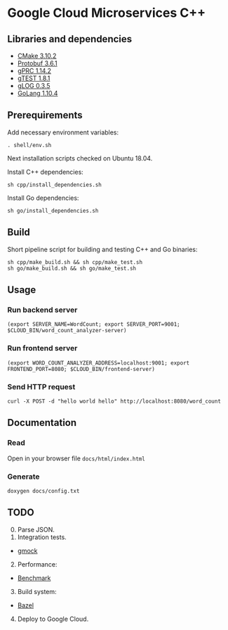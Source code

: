 # Google Cloud Microservices C++

## Libraries and dependencies
* [CMake 3.10.2](https://github.com/Kitware/CMake/releases/tag/v3.10.2)
* [Protobuf 3.6.1](https://github.com/protocolbuffers/protobuf/releases/tag/v3.6.1)
* [gPRC 1.14.2](https://github.com/grpc/grpc/releases/tag/v1.14.2)
* [gTEST 1.8.1](https://github.com/google/googletest/releases/tag/release-1.8.1)
* [gLOG 0.3.5](https://github.com/google/glog/releases/tag/v0.3.5)
* [GoLang 1.10.4](https://github.com/golang/go/releases/tag/go1.10.4)

## Prerequirements

Add necessary environment variables:
```
. shell/env.sh
```

Next installation scripts checked on Ubuntu 18.04.

Install C++ dependencies:
```
sh cpp/install_dependencies.sh
```

Install Go dependencies:
```
sh go/install_dependencies.sh
```

## Build

Short pipeline script for building and testing C++ and Go binaries:
```
sh cpp/make_build.sh && sh cpp/make_test.sh
sh go/make_build.sh && sh go/make_test.sh
```

## Usage

### Run backend server
```
(export SERVER_NAME=WordCount; export SERVER_PORT=9001; $CLOUD_BIN/word_count_analyzer-server)
```

### Run frontend server
```
(export WORD_COUNT_ANALYZER_ADDRESS=localhost:9001; export FRONTEND_PORT=8080; $CLOUD_BIN/frontend-server)
```

### Send HTTP request
```
curl -X POST -d "hello world hello" http://localhost:8080/word_count
```

## Documentation

### Read

Open in your browser file `docs/html/index.html`

### Generate
```
doxygen docs/config.txt
```

## TODO
0. Parse JSON.
1. Integration tests.
 - [gmock](https://github.com/google/googlemock/tree/master/googlemock)
2. Performance:
 - [Benchmark](https://github.com/google/benchmark)
3. Build system:
 - [Bazel](https://github.com/bazelbuild/bazel)
4. Deploy to Google Cloud.